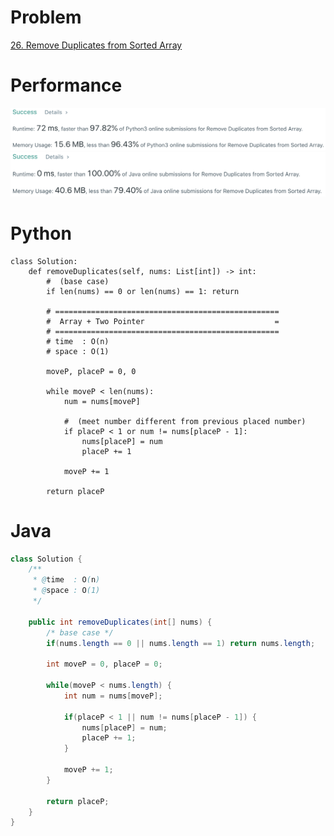 # Problem
[26. Remove Duplicates from Sorted Array](https://leetcode.com/problems/remove-duplicates-from-sorted-array/)

# Performance
![result](./result.png)
![result-java](./result-java.png)

# Python
```python3
class Solution:
    def removeDuplicates(self, nums: List[int]) -> int:
        #  (base case)
        if len(nums) == 0 or len(nums) == 1: return
        
        # ==================================================
        #  Array + Two Pointer                             =
        # ==================================================
        # time  : O(n)
        # space : O(1)
        
        moveP, placeP = 0, 0
        
        while moveP < len(nums):
            num = nums[moveP]
            
            #  (meet number different from previous placed number)
            if placeP < 1 or num != nums[placeP - 1]:
                nums[placeP] = num
                placeP += 1
                
            moveP += 1
        
        return placeP
```

# Java
```Java
class Solution {
    /**
     * @time  : O(n)
     * @space : O(1)
     */
    
    public int removeDuplicates(int[] nums) {
        /* base case */
        if(nums.length == 0 || nums.length == 1) return nums.length;
        
        int moveP = 0, placeP = 0;
        
        while(moveP < nums.length) {
            int num = nums[moveP];
            
            if(placeP < 1 || num != nums[placeP - 1]) {
                nums[placeP] = num;
                placeP += 1;
            }
            
            moveP += 1;
        }
        
        return placeP;
    }
}
```
